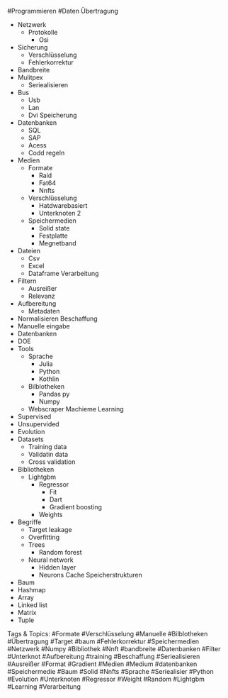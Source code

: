  #Programmieren #Daten Übertragung 
  - Netzwerk 
    - Protokolle
      - Osi
  - Sicherung 
    - Verschlüsselung 
    - Fehlerkorrektur 
  - Bandbreite 
  - Mulitpex
    - Seriealisieren
  - Bus
    - Usb
    - Lan
    - Dvi
 Speicherung
  - Datenbanken
    - SQL 
    - SAP 
    - Acess
    - Codd regeln
  - Medien
    - Formate
      - Raid
      - Fat64
      - Nnfts
    - Verschlüsselung
      - Hatdwarebasiert
      - Unterknoten 2
    - Speichermedien
      - Solid state
      - Festplatte
      - Megnetband
  - Dateien
    - Csv
    - Excel
    - Dataframe
 Verarbeitung 
  - Filtern
    - Ausreißer 
    - Relevanz 
  - Aufbereitung 
    - Metadaten
  - Normalisieren
 Beschaffung 
  - Manuelle eingabe
  - Datenbanken
  - DOE
  - Tools
    - Sprache
      - Julia
      - Python
      - Kothlin
    - Bilblotheken
      - Pandas py
      - Numpy
    - Webscraper
 Machieme Learning 
  - Supervised
  - Unsupervided
  - Evolution 
  - Datasets
    - Training data
    - Validatin data
    - Cross validation
  - Bibliotheken 
    - Lightgbm
      - Regressor
        - Fit
        - Dart
        - Gradient boosting 
      - Weights
  - Begriffe
    - Target leakage 
    - Overfitting
    - Trees 
      - Random forest 
    - Neural network
      - Hidden layer
      - Neurons
 Cache
 Speicherstrukturen
  - Baum
  - Hashmap
  - Array
  - Linked list
  - Matrix
  - Tuple

   Tags & Topics:
   #Formate
   #Verschlüsselung
   #Manuelle
   #Bilblotheken
   #Übertragung
   #Target
   #baum
   #Fehlerkorrektur
   #Speichermedien
   #Netzwerk
   #Numpy
   #Bibliothek
   #Nnft
   #bandbreite
   #Datenbanken
   #Filter
   #Unterknot
   #Aufbereitung
   #training
   #Beschaffung
   #Seriealisieren
   #Ausreißer
   #Format
   #Gradient
   #Medien
   #Medium
   #datenbanken
   #Speichermedie
   #Baum
   #Solid
   #Nnfts
   #Sprache
   #Seriealisier
   #Python
   #Evolution
   #Unterknoten
   #Regressor
   #Weight
   #Random
   #Lightgbm
   #Learning
   #Verarbeitung